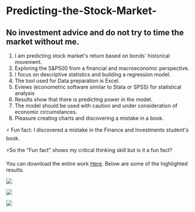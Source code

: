 # Predicting-the-Stock-Market-  

## No investment advice and do not try to time the market without me.  

1. I am predicting stock market's return based on bonds' historical movement.
2. Exploring the S&amp;P500 from a financial and macroeconomic perspective.
3. I focus on descriptive statistics and building a regression model.
4. The tool used for Data preparation is Excel.
5. Eviews (econometric software similar to Stata or SPSS) for statistical analysis
6. Results show that there is predicting power in the model.
7. The model should be used with caution and under consideration of economic circumstances.
8. Pleasure creating charts and discovering a mistake in a book.

⚡ Fun fact: I discovered a mistake in the Finance and Investments student's book. 

⚡So the "Fun fact" shows my critical thinking skill but is it a fun fact?

You can download the entire work [Here](https://www.researchgate.net/publication/360546616_Price-earnings_ratio_and_interest_rates). Below are some of the highlighted results.

![](https://github.com/BorisNaydenov/Predicting-the-Stock-Market-/blob/main/descriptive%20statistics.png)

![](https://github.com/BorisNaydenov/Predicting-the-Stock-Market-/blob/main/regression.png)

![](https://github.com/BorisNaydenov/Predicting-the-Stock-Market-/blob/main/Damodaran-Graph%20replicated.png)
